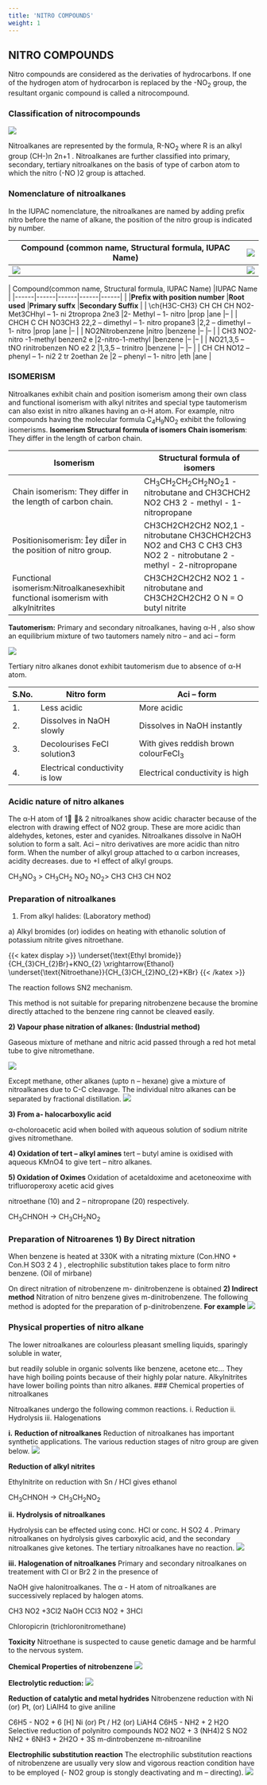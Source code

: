 ```yaml
---
title: 'NITRO COMPOUNDS'
weight: 1
---
```


## NITRO COMPOUNDS
 Nitro compounds are considered as the derivaties of hydrocarbons. If one of the hydrogen atom of hydrocarbon is replaced by the -NO<sub>2</sub> group, the resultant organic compound is called a nitrocompound.

### Classification of nitrocompounds

![](1.png)

Nitroalkanes are represented by the formula, R-NO<sub>2</sub>  where R is an alkyl group (CH-)n 2n+1 . Nitroalkanes are further classified into primary, secondary, tertiary nitroalkanes on the basis of type of carbon atom to which the nitro (-NO )2 group is attached.

### Nomenclature of nitroalkanes


In the IUPAC nomenclature, the nitroalkanes are named by adding prefix nitro before the name of alkane, the position of the nitro group is indicated by number.

| Compound (common name, Structural formula, IUPAC Name) | ![](2.png) |
| ----------- | ----------- |
| ![](3.png) | ![](4.png) |


| Compound(common name, Structural formula, IUPAC Name) |IUPAC Name |
|------|------|------|------|------|
| |**Prefix with position number** |**Root used** |**Primary suffx** |**Secondary Suffix** |
| \ch{H3C-CH3} CH CH CH NO2- Met3CHhyl – 1- ni 2tropropa 2ne3 |2- Methyl – 1- nitro |prop |ane |– |
| CHCH C CH NO3CH3 22,2 – dimethyl – 1- nitro propane3 |2,2 – dimethyl – 1- nitro |prop |ane |– |
| NO2Nitrobenzene |nitro |benzene |– |– |
| CH3 NO2-nitro -1-methyl benzen2 e |2-nitro-1-methyl |benzene |– |– |
| NO21,3,5 – tNO rinitrobenzen NO e2 2 |1,3,5 – trinitro |benzene |– |– |
| CH CH NO12 – phenyl – 1- ni2 2 tr 2oethan 2e |2 – phenyl – 1- nitro |eth |ane |
  

### ISOMERISM
 Nitroalkanes exhibit chain and position isomerism among their own class and functional isomerism with alkyl nitrites and special type tautomerism can also exist in nitro alkanes having an α-H atom. For example, nitro compounds having the molecular formula C<sub>4</sub>H<sub>9</sub>NO<sub>2</sub> exhibit the following isomerisms. **Isomerism Structural formula of isomers Chain isomerism**: They differ in the length of carbon chain.



| Isomerism |Structural formula of  isomers |
|------|------|
| Chain isomerism: They differ in the length of carbon chain. |CH<sub>3</sub>CH<sub>2</sub>CH<sub>2</sub>CH<sub>2</sub>NO<sub>2</sub>1 - nitrobutane and CH3CHCH2 NO2 CH3 2 - methyl - 1-nitropropane |
| Positionisomerism: ey dier in the position of nitro group. |CH3CH2CH2CH2 NO2,1 - nitrobutane CH3CHCH2CH3 NO2 and CH3 C CH3 CH3 NO2 2 - nitrobutane 2 - methyl - 2-nitropropane|
| Functional isomerism:Nitroalkanesexhibit functional isomerism with alkylnitrites |CH3CH2CH2CH2 NO2 1 - nitrobutane and CH3CH2CH2CH2 O N = O butyl nitrite |


**Tautomerism:** Primary and secondary nitroalkanes, having α-H , also show an equilibrium mixture of two tautomers namely nitro – and aci – form

![](5.png)

Tertiary nitro alkanes donot exhibit tautomerism due to absence of α-H atom.



| S.No. |Nitro form |Aci – form |
|------|------|------|
| 1. |Less acidic |More acidic |
| 2. |Dissolves in NaOH slowly |Dissolves in NaOH instantly |
| 3. |Decolourises FeCl solution3 |With gives reddish brown colourFeCl<sub>3</sub> |
| 4. |Electrical conductivity is low |Electrical conductivity is high |
  


### Acidic nature of nitro alkanes


The α-H atom of 1 & 2 nitroalkanes show acidic character because of the electron with drawing effect of NO2 group. These are more acidic than aldehydes, ketones, ester and cyanides. Nitroalkanes dissolve in NaOH solution to form a salt. Aci – nitro derivatives are more acidic than nitro form. When the number of alkyl group attached to α carbon increases, acidity decreases. due to +I effect of alkyl groups.

CH<sub>3</sub>NO<sub>3</sub> > CH<sub>3</sub>CH<sub>2</sub> NO<sub>2</sub> NO<sub>2</sub>> CH3 CH3 CH NO2


### Preparation of nitroalkanes 
1) From alkyl halides: (Laboratory method)

a) Alkyl bromides (or) iodides on heating with ethanolic solution of potassium nitrite gives nitroethane.

{{< katex display >}}
\underset{\text{Ethyl bromide}}{CH_{3}CH_{2}Br}+KNO_{2} \xrightarrow{Ethanol} \underset{\text{Nitroethane}}{CH_{3}CH_{2}NO_{2}+KBr} 
{{< /katex >}}

The reaction follows SN2 mechanism.

This method is not suitable for preparing nitrobenzene because the bromine directly attached to the benzene ring cannot be cleaved easily.

**2) Vapour phase nitration of alkanes: (Industrial method)**

Gaseous mixture of methane and nitric acid passed through a red hot metal tube to give nitromethane.

![](6.png)


Except methane, other alkanes (upto n – hexane) give a mixture of nitroalkanes due to C-C cleavage. The individual nitro alkanes can be separated by fractional distillation.
![](7.png)


**3) From a- halocarboxylic acid**

α-choloroacetic acid when boiled with aqueous solution of sodium nitrite gives nitromethane.






**4) Oxidation of tert – alkyl amines** tert – butyl amine is oxidised with aqueous KMnO4 to give tert – nitro alkanes.



**5) Oxidation of Oximes** Oxidation of acetaldoxime and acetoneoxime with trifluoroperoxy acetic acid gives

nitroethane (10) and 2 – nitropropane (20) respectively.

CH<sub>3</sub>CHNOH -> CH<sub>3</sub>CH<sub>2</sub>NO<sub>2</sub>

### Preparation of Nitroarenes 1) By Direct nitration


When benzene is heated at 330K with a nitrating mixture (Con.HNO + Con.H SO3 2 4 ) , electrophilic substitution takes place to form nitro benzene. (Oil of mirbane)


On direct nitration of nitrobenzene m- dinitrobenzene is obtained 
**2) Indirect method** Nitration of nitro benzene gives m-dinitrobenzene. The following method is adopted for the preparation of p-dinitrobenzene. **For example**
![](8.png)



### Physical properties of nitro alkane
 The lower nitroalkanes are colourless pleasant smelling liquids, sparingly soluble in water,

but readily soluble in organic solvents like benzene, acetone etc… They have high boiling points because of their highly polar nature. Alkylnitrites have lower boiling points than nitro alkanes. ### Chemical properties of nitroalkanes


Nitroalkanes undergo the following common reactions. i. Reduction ii. Hydrolysis iii. Halogenations

**i.** **Reduction of nitroalkanes** Reduction of nitroalkanes has important synthetic applications. The various reduction stages of nitro group are given below.
![](9.png)


**Reduction of alkyl nitrites**

Ethylnitrite on reduction with Sn / HCl gives ethanol


CH<sub>3</sub>CHNOH -> CH<sub>3</sub>CH<sub>2</sub>NO<sub>2</sub>

**ii.** **Hydrolysis of nitroalkanes**

Hydrolysis can be effected using conc. HCl or conc. H SO2 4 . Primary nitroalkanes on hydrolysis gives carboxylic acid, and the secondary nitroalkanes give ketones. The tertiary nitroalkanes have no reaction.
![](10.png)



**iii.** **Halogenation of nitroalkanes** Primary and secondary nitroalkanes on treatement with Cl or Br2 2 in the presence of

NaOH give halonitroalkanes. The α - H atom of nitroalkanes are successively replaced by halogen atoms.

CH3 NO2 +3Cl2 NaOH CCl3 NO2 + 3HCl

Chloropicrin (trichloronitromethane)

**Toxicity** Nitroethane is suspected to cause genetic damage and be harmful to the nervous system.



**Chemical Properties of nitrobenzene**
![](11.png)


**Electrolytic reduction:**
![](12.png)


**Reduction of catalytic and metal hydrides** Nitrobenzene reduction with Ni (or) Pt, (or) LiAlH4 to give aniline

C6H5 - NO2 + 6 \[H\] Ni (or) Pt / H2
(or) LiAH4 C6H5 - NH2 + 2 H2O
Selective reduction of polynitro compounds NO2
NO2
\+ 3 (NH4)2 S
NO2
NH2
\+ 6NH3 + 2H2O + 3S
m-dintrobenzene m-nitroaniline

**Electrophilic substitution reaction** The electrophilic substitution reactions of nitrobenzene are usually very slow and vigorous reaction condition have to be employed (- NO2 group is stongly deactivating and m – directing).
![](13.png)
